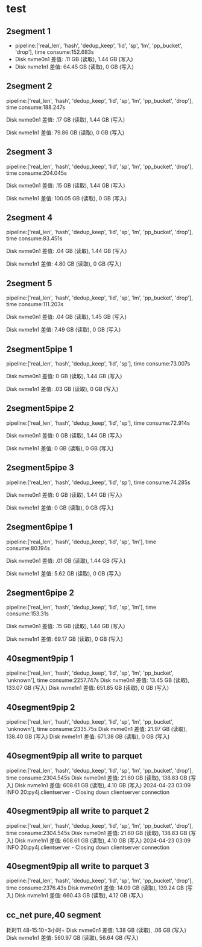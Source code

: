 # test

## 2segment 1

- pipeline:['real_len', 'hash', 'dedup_keep', 'lid', 'sp', 'lm', 'pp_bucket', 'drop'], time consume:152.683s
- Disk nvme0n1 差值: .11 GB (读取), 1.44 GB (写入)
- Disk nvme1n1 差值: 64.45 GB (读取), 0 GB (写入)

## 2segment 2

pipeline:['real_len', 'hash', 'dedup_keep', 'lid', 'sp', 'lm', 'pp_bucket', 'drop'], time consume:188.247s

Disk nvme0n1 差值: .17 GB (读取), 1.44 GB (写入)

Disk nvme1n1 差值: 79.86 GB (读取), 0 GB (写入)

## 2segment 3

pipeline:['real_len', 'hash', 'dedup_keep', 'lid', 'sp', 'lm', 'pp_bucket', 'drop'], time consume:204.045s

Disk nvme0n1 差值: .15 GB (读取), 1.44 GB (写入)

Disk nvme1n1 差值: 100.05 GB (读取), 0 GB (写入)

## 2segment 4

pipeline:['real_len', 'hash', 'dedup_keep', 'lid', 'sp', 'lm', 'pp_bucket', 'drop'], time consume:83.451s

Disk nvme0n1 差值: .04 GB (读取), 1.44 GB (写入)

Disk nvme1n1 差值: 4.80 GB (读取), 0 GB (写入)

## 2segment 5

pipeline:['real_len', 'hash', 'dedup_keep', 'lid', 'sp', 'lm', 'pp_bucket', 'drop'], time consume:111.203s

Disk nvme0n1 差值: .04 GB (读取), 1.45 GB (写入)

Disk nvme1n1 差值: 7.49 GB (读取), 0 GB (写入)

## 2segment5pipe 1

pipeline:['real_len', 'hash', 'dedup_keep', 'lid', 'sp'], time consume:73.007s

Disk nvme0n1 差值: 0 GB (读取), 1.44 GB (写入)

Disk nvme1n1 差值: .03 GB (读取), 0 GB (写入)

## 2segment5pipe 2

pipeline:['real_len', 'hash', 'dedup_keep', 'lid', 'sp'], time consume:72.914s

Disk nvme0n1 差值: 0 GB (读取), 1.44 GB (写入)

Disk nvme1n1 差值: 0 GB (读取), 0 GB (写入)

## 2segment5pipe 3

pipeline:['real_len', 'hash', 'dedup_keep', 'lid', 'sp'], time consume:74.285s

Disk nvme0n1 差值: 0 GB (读取), 1.44 GB (写入)

Disk nvme1n1 差值: 0 GB (读取), 0 GB (写入)

## 2segment6pipe 1

pipeline:['real_len', 'hash', 'dedup_keep', 'lid', 'sp', 'lm'], time consume:80.194s

Disk nvme0n1 差值: .01 GB (读取), 1.44 GB (写入)

Disk nvme1n1 差值: 5.62 GB (读取), 0 GB (写入)

## 2segment6pipe 2

pipeline:['real_len', 'hash', 'dedup_keep', 'lid', 'sp', 'lm'], time consume:153.31s

Disk nvme0n1 差值: .15 GB (读取), 1.44 GB (写入)

Disk nvme1n1 差值: 69.17 GB (读取), 0 GB (写入)

## 40segment9pip 1

pipeline:['real_len', 'hash', 'dedup_keep', 'lid', 'sp', 'lm', 'pp_bucket', 'unknown'], time consume:2257.747s
Disk nvme0n1 差值: 13.45 GB (读取), 133.07 GB (写入)
Disk nvme1n1 差值: 651.85 GB (读取), 0 GB (写入)

## 40segment9pip 2

pipeline:['real_len', 'hash', 'dedup_keep', 'lid', 'sp', 'lm', 'pp_bucket', 'unknown'], time consume:2335.75s
Disk nvme0n1 差值: 21.97 GB (读取), 138.40 GB (写入)
Disk nvme1n1 差值: 671.38 GB (读取), 0 GB (写入)

## 40segment9pip all write to parquet

pipeline:['real_len', 'hash', 'dedup_keep', 'lid', 'sp', 'lm', 'pp_bucket', 'drop'], time consume:2304.545s
Disk nvme0n1 差值: 21.60 GB (读取), 138.83 GB (写入)
Disk nvme1n1 差值: 608.61 GB (读取), 4.10 GB (写入)
2024-04-23 03:09 INFO 20:py4j.clientserver - Closing down clientserver connection

## 40segment9pip all write to parquet 2

pipeline:['real_len', 'hash', 'dedup_keep', 'lid', 'sp', 'lm', 'pp_bucket', 'drop'], time consume:2304.545s
Disk nvme0n1 差值: 21.60 GB (读取), 138.83 GB (写入)
Disk nvme1n1 差值: 608.61 GB (读取), 4.10 GB (写入)
2024-04-23 03:09 INFO 20:py4j.clientserver - Closing down clientserver connection

## 40segment9pip all write to parquet 3

pipeline:['real_len', 'hash', 'dedup_keep', 'lid', 'sp', 'lm', 'pp_bucket', 'drop'], time consume:2376.43s
Disk nvme0n1 差值: 14.09 GB (读取), 139.24 GB (写入)
Disk nvme1n1 差值: 660.43 GB (读取), 4.12 GB (写入)

## cc_net pure,40 segment

耗时11.48-15:10=3小时+
Disk nvme0n1 差值: 1.38 GB (读取), .06 GB (写入)
Disk nvme1n1 差值: 560.97 GB (读取), 56.64 GB (写入)
